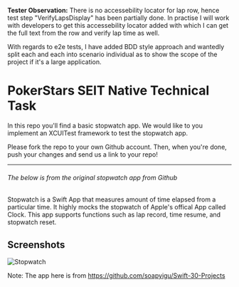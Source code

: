**Tester Observation:**
There is no accessebility locator for lap row, hence test step "VerifyLapsDisplay" has been partially done.  In practise I will work with developers to get this accessebility locator added with which I can get the full text from the row and verify lap time as well.

With regards to e2e tests, I have added BDD style approach and wantedly split each and each into scenario individual as to show the scope of the project if it's a large application.


PokerStars SEIT Native Technical Task 
==========

In this repo you'll find a basic stopwatch app. We would like to you implement an XCUITest framework to test the stopwatch app.

Please fork the repo to your own Github account. Then, when you're done, push your changes and send us a link to your repo!


---

###### The below is from the original stopwatch app from Github

Stopwatch is a Swift App that measures amount of time elapsed from a particular time. It highly mocks the stopwatch of Apple's offical App called Clock. This app supports functions such as lap record, time resume, and stopwatch reset.

## Screenshots
![Stopwatch](./Stopwatch.gif)

Note: The app here is from https://github.com/soapyigu/Swift-30-Projects
